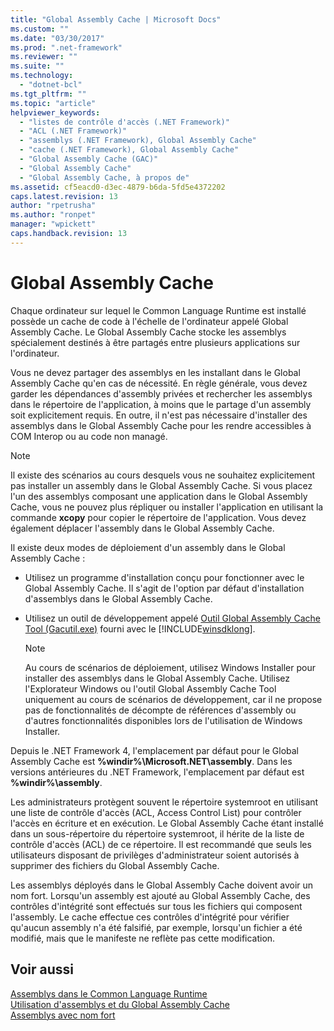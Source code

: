 ```yaml
---
title: "Global Assembly Cache | Microsoft Docs"
ms.custom: ""
ms.date: "03/30/2017"
ms.prod: ".net-framework"
ms.reviewer: ""
ms.suite: ""
ms.technology: 
  - "dotnet-bcl"
ms.tgt_pltfrm: ""
ms.topic: "article"
helpviewer_keywords: 
  - "listes de contrôle d'accès (.NET Framework)"
  - "ACL (.NET Framework)"
  - "assemblys (.NET Framework), Global Assembly Cache"
  - "cache (.NET Framework), Global Assembly Cache"
  - "Global Assembly Cache (GAC)"
  - "Global Assembly Cache"
  - "Global Assembly Cache, à propos de"
ms.assetid: cf5eacd0-d3ec-4879-b6da-5fd5e4372202
caps.latest.revision: 13
author: "rpetrusha"
ms.author: "ronpet"
manager: "wpickett"
caps.handback.revision: 13
---
```

# Global Assembly Cache
Chaque ordinateur sur lequel le Common Language Runtime est installé possède un cache de code à l'échelle de l'ordinateur appelé Global Assembly Cache.  Le Global Assembly Cache stocke les assemblys spécialement destinés à être partagés entre plusieurs applications sur l'ordinateur.  
  
 Vous ne devez partager des assemblys en les installant dans le Global Assembly Cache qu'en cas de nécessité.  En règle générale, vous devez garder les dépendances d'assembly privées et rechercher les assemblys dans le répertoire de l'application, à moins que le partage d'un assembly soit explicitement requis.  En outre, il n'est pas nécessaire d'installer des assemblys dans le Global Assembly Cache pour les rendre accessibles à COM Interop ou au code non managé.  
  
> [!NOTE]
>  Il existe des scénarios au cours desquels vous ne souhaitez explicitement pas installer un assembly dans le Global Assembly Cache.  Si vous placez l'un des assemblys composant une application dans le Global Assembly Cache, vous ne pouvez plus répliquer ou installer l'application en utilisant la commande **xcopy** pour copier le répertoire de l'application.  Vous devez également déplacer l'assembly dans le Global Assembly Cache.  
  
 Il existe deux modes de déploiement d'un assembly dans le Global Assembly Cache :  
  
-   Utilisez un programme d'installation conçu pour fonctionner avec le Global Assembly Cache.  Il s'agit de l'option par défaut d'installation d'assemblys dans le Global Assembly Cache.  
  
-   Utilisez un outil de développement appelé [Outil Global Assembly Cache Tool \(Gacutil.exe\)](../../../docs/framework/tools/gacutil-exe-gac-tool.md) fourni avec le [!INCLUDE[winsdklong](../../../includes/winsdklong-md.md)].  
  
    > [!NOTE]
    >  Au cours de scénarios de déploiement, utilisez Windows Installer pour installer des assemblys dans le Global Assembly Cache.  Utilisez l'Explorateur Windows ou l'outil Global Assembly Cache Tool uniquement au cours de scénarios de développement, car il ne propose pas de fonctionnalités de décompte de références d'assembly ou d'autres fonctionnalités disponibles lors de l'utilisation de Windows Installer.  
  
 Depuis le .NET Framework 4, l'emplacement par défaut pour le Global Assembly Cache est **%windir%\\Microsoft.NET\\assembly**.  Dans les versions antérieures du .NET Framework, l'emplacement par défaut est **%windir%\\assembly**.  
  
 Les administrateurs protègent souvent le répertoire systemroot en utilisant une liste de contrôle d'accès \(ACL, Access Control List\) pour contrôler l'accès en écriture et en exécution.  Le Global Assembly Cache étant installé dans un sous\-répertoire du répertoire systemroot, il hérite de la liste de contrôle d'accès \(ACL\) de ce répertoire.  Il est recommandé que seuls les utilisateurs disposant de privilèges d'administrateur soient autorisés à supprimer des fichiers du Global Assembly Cache.  
  
 Les assemblys déployés dans le Global Assembly Cache doivent avoir un nom fort.  Lorsqu'un assembly est ajouté au Global Assembly Cache, des contrôles d'intégrité sont effectués sur tous les fichiers qui composent l'assembly.  Le cache effectue ces contrôles d'intégrité pour vérifier qu'aucun assembly n'a été falsifié, par exemple, lorsqu'un fichier a été modifié, mais que le manifeste ne reflète pas cette modification.  
  
## Voir aussi  
 [Assemblys dans le Common Language Runtime](../../../docs/framework/app-domains/assemblies-in-the-common-language-runtime.md)   
 [Utilisation d'assemblys et du Global Assembly Cache](../../../docs/framework/app-domains/working-with-assemblies-and-the-gac.md)   
 [Assemblys avec nom fort](../../../docs/framework/app-domains/strong-named-assemblies.md)
